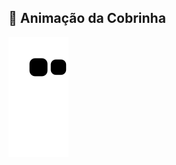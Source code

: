 ## 🐍 Animação da Cobrinha

![Snake animation](https://github.com/rinaldogama/rinaldogama/blob/output/github-contribution-grid-snake.svg)
